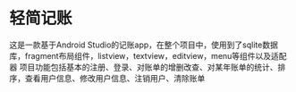 # 轻简记账
这是一款基于Android Studio的记账app，在整个项目中，使用到了sqlite数据库，fragment布局组件，listview，textview，editview，menu等组件以及适配器
项目功能包括基本的注册、登录、对账单的增删改查、对某年账单的统计、排序，查看用户信息、修改用户信息、注销用户、清除账单
